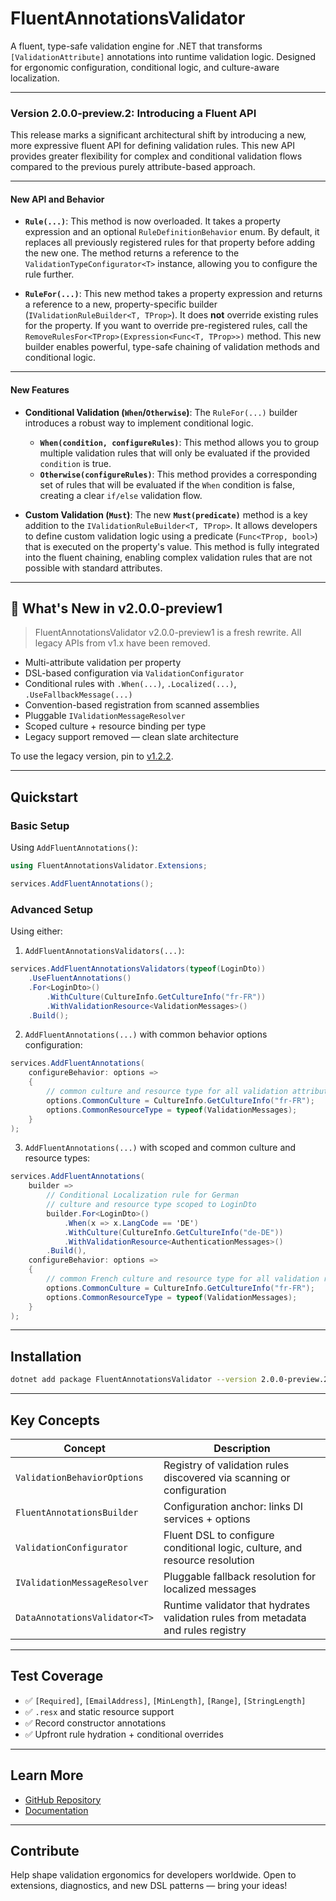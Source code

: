 # FluentAnnotationsValidator

A fluent, type-safe validation engine for .NET that transforms `[ValidationAttribute]` annotations into runtime validation logic. Designed for ergonomic configuration, conditional logic, and culture-aware localization.

---

### Version 2.0.0-preview.2: Introducing a Fluent API

This release marks a significant architectural shift by introducing a new, 
more expressive fluent API for defining validation rules. This new API 
provides greater flexibility for complex and conditional validation flows 
compared to the previous purely attribute-based approach.

---

#### New API and Behavior

* **`Rule(...)`**: This method is now overloaded. It takes a property 
expression and an optional `RuleDefinitionBehavior` enum. By default, 
it replaces all previously registered rules for that property before 
adding the new one. The method returns a reference to the 
`ValidationTypeConfigurator<T>` instance, allowing you to configure 
the rule further.

* **`RuleFor(...)`**: This new method takes a property expression and 
returns a reference to a new, property-specific builder 
(`IValidationRuleBuilder<T, TProp>`). It does **not** override existing 
rules for the property. If you want to override pre-registered rules,
call the `RemoveRulesFor<TProp>(Expression<Func<T, TProp>>)` method.
This new builder enables powerful, type-safe chaining of 
validation methods and conditional logic.

---

#### New Features

* **Conditional Validation (`When`/`Otherwise`)**: The `RuleFor(...)` builder introduces a robust way to implement conditional logic.
    * **`When(condition, configureRules)`**: This method allows you to group multiple validation rules that will only be evaluated if the provided `condition` is true.
    * **`Otherwise(configureRules)`**: This method provides a corresponding set of rules that will be evaluated if the `When` condition is false, creating a clear `if/else` validation flow.

* **Custom Validation (`Must`)**: The new **`Must(predicate)`** method is a key addition to the `IValidationRuleBuilder<T, TProp>`. It allows developers to define custom validation logic using a predicate (`Func<TProp, bool>`) that is executed on the property's value. This method is fully integrated into the fluent chaining, enabling complex validation rules that are not possible with standard attributes.

---

## 🌟 What's New in v2.0.0-preview1

> FluentAnnotationsValidator v2.0.0-preview1 is a fresh rewrite. All legacy APIs from v1.x have been removed.

- Multi-attribute validation per property
- DSL-based configuration via `ValidationConfigurator`
- Conditional rules with `.When(...)`, `.Localized(...)`, `.UseFallbackMessage(...)`
- Convention-based registration from scanned assemblies
- Pluggable `IValidationMessageResolver`
- Scoped culture + resource binding per type
- Legacy support removed — clean slate architecture

To use the legacy version, pin to [v1.2.2](https://www.nuget.org/packages/FluentAnnotationsValidator/1.2.2).

---

## Quickstart

### Basic Setup

Using `AddFluentAnnotations()`:

```csharp
using FluentAnnotationsValidator.Extensions;

services.AddFluentAnnotations();
```

### Advanced Setup

Using either:

1. `AddFluentAnnotationsValidators(...)`:

```csharp
services.AddFluentAnnotationsValidators(typeof(LoginDto))
    .UseFluentAnnotations()
    .For<LoginDto>()
        .WithCulture(CultureInfo.GetCultureInfo("fr-FR"))
        .WithValidationResource<ValidationMessages>()
    .Build();
```

2. `AddFluentAnnotations(...)` with common behavior options configuration:

```csharp
services.AddFluentAnnotations(
    configureBehavior: options =>
    {
        // common culture and resource type for all validation attributes
        options.CommonCulture = CultureInfo.GetCultureInfo("fr-FR");
        options.CommonResourceType = typeof(ValidationMessages);
    }
);
```

3. `AddFluentAnnotations(...)` with scoped and common culture and resource types:
```csharp
services.AddFluentAnnotations(
    builder =>
        // Conditional Localization rule for German 
        // culture and resource type scoped to LoginDto
        builder.For<LoginDto>()
            .When(x => x.LangCode == 'DE')
            .WithCulture(CultureInfo.GetCultureInfo("de-DE"))
            .WithValidationResource<AuthenticationMessages>()
        .Build(),
    configureBehavior: options =>
    {
        // common French culture and resource type for all validation rules
        options.CommonCulture = CultureInfo.GetCultureInfo("fr-FR");
        options.CommonResourceType = typeof(ValidationMessages);
    }
);
```
---

## Installation

```bash
dotnet add package FluentAnnotationsValidator --version 2.0.0-preview.2.2
```

---

## Key Concepts

| Concept                      | Description                                                                             |
|-----------------------------|-----------------------------------------------------------------------------------------|
| `ValidationBehaviorOptions` | Registry of validation rules discovered via scanning or configuration                  |
| `FluentAnnotationsBuilder`  | Configuration anchor: links DI services + options                                     |
| `ValidationConfigurator`    | Fluent DSL to configure conditional logic, culture, and resource resolution           |
| `IValidationMessageResolver`| Pluggable fallback resolution for localized messages                                   |
| `DataAnnotationsValidator<T>` | Runtime validator that hydrates validation rules from metadata and rules registry     |

---

## Test Coverage

- ✅ `[Required]`, `[EmailAddress]`, `[MinLength]`, `[Range]`, `[StringLength]`
- ✅ `.resx` and static resource support
- ✅ Record constructor annotations
- ✅ Upfront rule hydration + conditional overrides

---

## Learn More

- [GitHub Repository](https://github.com/bigabdoul/fluent-annotations-validator)
- [Documentation](https://github.com/bigabdoul/fluent-annotations-validator/blob/main/docs/configuration/fluent.md)

---

## Contribute

Help shape validation ergonomics for developers worldwide. Open to extensions, diagnostics, and new DSL patterns — bring your ideas!

